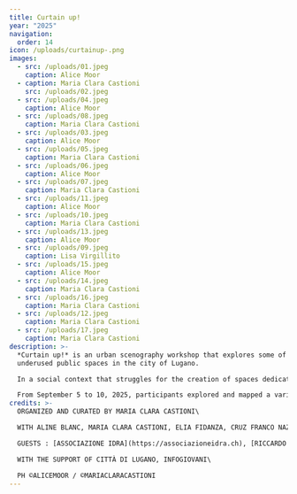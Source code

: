 ```yaml
---
title: Curtain up!
year: "2025"
navigation:
  order: 14
icon: /uploads/curtainup-.png
images:
  - src: /uploads/01.jpeg
    caption: Alice Moor
  - caption: Maria Clara Castioni
    src: /uploads/02.jpeg
  - src: /uploads/04.jpeg
    caption: Alice Moor
  - src: /uploads/08.jpeg
    caption: Maria Clara Castioni
  - src: /uploads/03.jpeg
    caption: Alice Moor
  - src: /uploads/05.jpeg
    caption: Maria Clara Castioni
  - src: /uploads/06.jpeg
    caption: Alice Moor
  - src: /uploads/07.jpeg
    caption: Maria Clara Castioni
  - src: /uploads/11.jpeg
    caption: Alice Moor
  - src: /uploads/10.jpeg
    caption: Maria Clara Castioni
  - src: /uploads/13.jpeg
    caption: Alice Moor
  - src: /uploads/09.jpeg
    caption: Lisa Virgillito
  - src: /uploads/15.jpeg
    caption: Alice Moor
  - src: /uploads/14.jpeg
    caption: Maria Clara Castioni
  - src: /uploads/16.jpeg
    caption: Maria Clara Castioni
  - src: /uploads/12.jpeg
    caption: Maria Clara Castioni
  - src: /uploads/17.jpeg
    caption: Maria Clara Castioni
description: >-
  *Curtain up!* is an urban scenography workshop that explores some of the
  underused public spaces in the city of Lugano.

  In a social context that struggles for the creation of spaces dedicated to independent culture, the workshop uses the scenographic device of the curtain and poetic text as tools for observation, critique, and action.

  From September 5 to 10, 2025, participants explored and mapped a variety of urban spaces, some of which were later crossed and animated by a specially made curtain.
credits: >-
  ORGANIZED AND CURATED BY MARIA CLARA CASTIONI\

  WITH ALINE BLANC, MARIA CLARA CASTIONI, ELIA FIDANZA, CRUZ FRANCO NAZAR, LISA VIRGILLITO

  GUESTS : [ASSOCIAZIONE IDRA](https://associazioneidra.ch), [RICCARDO BLUMER](https://www.riccardo-blumer.com), [MARGHERITA PALLI](https://www.margheritapalli.it), [PAV LIVINGROOM](https://pavlivingroom.ch), [TIZIANO SCHÜRCH](https://www.studio-ts.ch)

  WITH THE SUPPORT OF CITTÀ DI LUGANO, INFOGIOVANI\

  PH ©ALICEMOOR / ©MARIACLARACASTIONI
---
```


